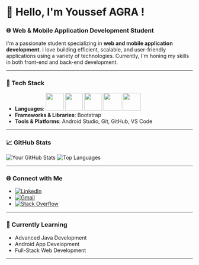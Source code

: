 # 👋 Hello, I'm Youssef AGRA !

### 🌐 Web & Mobile Application Development Student

I'm a passionate student specializing in **web and mobile application development**. I love building efficient, scalable, and user-friendly applications using a variety of technologies. Currently, I'm honing my skills in both front-end and back-end development.

---

### 🚀 Tech Stack
- **Languages**:
  <img src="./icons/C.svg" width="48"> <img src="./icons/CPP.svg" width="48"> <img src="./icons/HTML.svg" width="48"> <img src="./icons/CS.svg" width="48"> <img src="./icons/JavaScript.svg" width="48">
- **Frameworks & Libraries**:
   Bootstrap
- **Tools & Platforms**:
   Android Studio, Git, GitHub, VS Code

---

### 📈 GitHub Stats
![Your GitHub Stats](https://github-readme-stats.vercel.app/api?username=yourusername&show_icons=true&theme=radical)
![Top Languages](https://github-readme-stats.vercel.app/api/top-langs/?username=yourusername&layout=compact&theme=radical)

---

### 🌐 Connect with Me
- [![LinkedIn](https://img.shields.io/badge/LinkedIn-0077B5?style=flat-square&logo=linkedin&logoColor=white)](https://www.linkedin.com/in/yourprofile)
- [![Gmail](https://img.shields.io/badge/Gmail-D14836?style=flat-square&logo=gmail&logoColor=white)](mailto:yourname@gmail.com)
- [![Stack Overflow](https://img.shields.io/badge/Stack%20Overflow-F58025?style=flat-square&logo=stackoverflow&logoColor=white)](https://stackoverflow.com/users/yourprofile)

---

### 🌱 Currently Learning
- Advanced Java Development
- Android App Development
- Full-Stack Web Development

---
